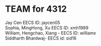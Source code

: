 # TEAM for 4312
 Jay Cen EECS ID: jaycen05 \
 Sophia, MingHong, Xu EECS ID: xmh1989 \
 William, Hengchao, Xiang - EECS ID: williamx \
 Siddharth Bhardwaj- EECS id: sid16 
 

